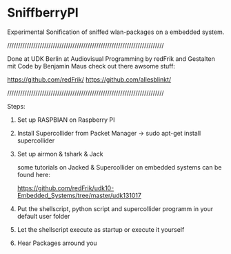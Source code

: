 SniffberryPI
============

Experimental Sonification of sniffed wlan-packages on a embedded system.

////////////////////////////////////////////////////////////////////////

Done at UDK Berlin at Audiovisual Programming by redFrik and Gestalten mit Code by Benjamin Maus 
check out there awsome stuff:

https://github.com/redFrik/
https://github.com/allesblinkt/

////////////////////////////////////////////////////////////////////////


Steps:

1. Set up RASPBIAN on Raspberry PI

2. Install Supercollider from Packet Manager -> sudo apt-get install supercollider

3. Set up airmon & tshark & Jack

   some tutorials on Jacked & Supercollider on embedded systems can be found here:
   
   https://github.com/redFrik/udk10-Embedded_Systems/tree/master/udk131017
   
4. Put the shellscript, python script and supercollider programm in your default user folder

5. Let the shellscript execute as startup or execute it yourself

6. Hear Packages arround you
